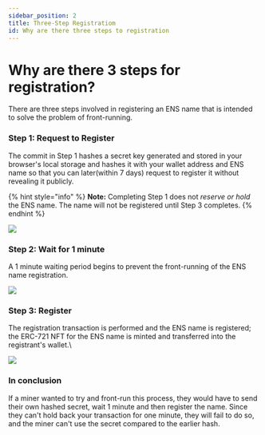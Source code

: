 ```yaml
---
sidebar_position: 2
title: Three-Step Registratiom
id: Why are there three steps to registration
---
```


# Why are there 3 steps for registration?

There are three steps involved in registering an ENS name that is intended to solve the problem of front-running.

### Step 1: Request to Register

The commit in Step 1 hashes a secret key generated and stored in your browser's local storage and hashes it with your wallet address and ENS name so that you can later(within 7 days) request to register it without revealing it publicly.

{% hint style="info" %}
**Note:** Completing Step 1 does not _reserve or hold_ the ENS name. The name will not be registered until Step 3 completes.
{% endhint %}

![](https://clarity-so.s3.amazonaws.com/3b15b359-24c1-4156-ba53-e9882a65673f/3gtzJZk4jfiCoBvEKVW67e.png)

### Step 2: Wait for 1 minute

A 1 minute waiting period begins to prevent the front-running of the ENS name registration.

![](https://clarity-so.s3.amazonaws.com/3b15b359-24c1-4156-ba53-e9882a65673f/jkv4TRrzCEmxCxZQr2SETb.png)

### Step 3: Register

The registration transaction is performed and the ENS name is registered; the ERC-721 NFT for the ENS name is minted and transferred into the registrant's wallet.\


![](https://clarity-so.s3.amazonaws.com/3b15b359-24c1-4156-ba53-e9882a65673f/5Mz5MYuHrzsZ4svHxASXuv.png)

### In conclusion

If a miner wanted to try and front-run this process, they would have to send their own hashed secret, wait 1 minute and then register the name. Since they can't hold back your transaction for one minute, they will fail to do so, and the miner can't use the secret compared to the earlier hash.
